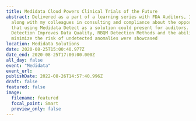```yaml
---
title: Medidata Cloud Powers Clinical Trials of the Future
abstract: Delivered as a part of a learning series with FDA Auditors, I spoke
  along with my colleagues in consulting and compliance about the opportunities
  that using Medidata Detect as a solution could present for auditors. How AI
  Detection Improves Data Quality, RBQM Detection Methods and the ability to
  minimize the risk of undetected anomalies were showcased
location: Medidata Solutions
date: 2020-08-25T15:00:40.977Z
date_end: 2020-08-25T17:00:00.000Z
all_day: false
event: "Medidata"
event_url:
publishDate: 2022-08-26T14:57:40.996Z
draft: false
featured: false
image:
  filename: featured
  focal_point: Smart
  preview_only: false
---
```

